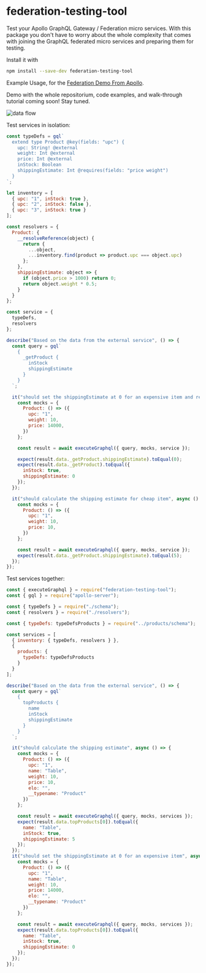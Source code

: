 # federation-testing-tool
Test your Apollo GraphQL Gateway / Federation micro services. With this package you don't have to worry about the whole complexity that comes with joining the GraphQL federated micro services and preparing them for testing. 

Install it with 
```bash 
npm install --save-dev federation-testing-tool
```

Example Usage, for the [Federation Demo From Apollo](https://github.com/apollographql/federation-demo).

Demo with the whole repositorium, code examples, and walk-through tutorial coming soon! Stay tuned.

![data flow](https://cdn-images-1.medium.com/max/1200/1*z8EJo-cCafi7tdyxOvW2_w.png)

Test services in isolation:
```javascript
const typeDefs = gql`
  extend type Product @key(fields: "upc") {
    upc: String! @external
    weight: Int @external
    price: Int @external
    inStock: Boolean
    shippingEstimate: Int @requires(fields: "price weight")
  }
`;

let inventory = [
  { upc: "1", inStock: true },
  { upc: "2", inStock: false },
  { upc: "3", inStock: true }
];

const resolvers = {
  Product: {
    __resolveReference(object) {
      return {
        ...object,
        ...inventory.find(product => product.upc === object.upc)
      };
    },
    shippingEstimate: object => {
      if (object.price > 1000) return 0;
      return object.weight * 0.5;
    }
  }
};

const service = {
  typeDefs,
  resolvers
};

describe("Based on the data from the external service", () => {
  const query = gql`
    {
      _getProduct {
        inStock
        shippingEstimate
      }
    }
  `;

  it("should set the shippingEstimate at 0 for an expensive item and retrieve inStock", async () => {
    const mocks = {
      Product: () => ({
        upc: "1",
        weight: 10,
        price: 14000,
      })
    };

    const result = await executeGraphql({ query, mocks, service });

    expect(result.data._getProduct.shippingEstimate).toEqual(0);
    expect(result.data._getProduct).toEqual({
      inStock: true,
      shippingEstimate: 0
    });
  });

  it("should calculate the shipping estimate for cheap item", async () => {
    const mocks = {
      Product: () => ({
        upc: "1",
        weight: 10,
        price: 10,
      })
    };

    const result = await executeGraphql({ query, mocks, service });
    expect(result.data._getProduct.shippingEstimate).toEqual(5);
  });
});
```


Test services together:
```javascript
const { executeGraphql } = require("federation-testing-tool");
const { gql } = require("apollo-server");

const { typeDefs } = require("./schema");
const { resolvers } = require("./resolvers");

const { typeDefs: typeDefsProducts } = require("../products/schema");

const services = [
  { inventory: { typeDefs, resolvers } },
  {
    products: {
      typeDefs: typeDefsProducts
    }
  }
];

describe("Based on the data from the external service", () => {
  const query = gql`
    {
      topProducts {
        name
        inStock
        shippingEstimate
      }
    }
  `;

  it("should calculate the shipping estimate", async () => {
    const mocks = {
      Product: () => ({
        upc: "1",
        name: "Table",
        weight: 10,
        price: 10,
        elo: "",
        __typename: "Product"
      })
    };

    const result = await executeGraphql({ query, mocks, services });
    expect(result.data.topProducts[0]).toEqual({
      name: "Table",
      inStock: true,
      shippingEstimate: 5
    });
  });
  it("should set the shippingEstimate at 0 for an expensive item", async () => {
    const mocks = {
      Product: () => ({
        upc: "1",
        name: "Table",
        weight: 10,
        price: 14000,
        elo: "",
        __typename: "Product"
      })
    };

    const result = await executeGraphql({ query, mocks, services });
    expect(result.data.topProducts[0]).toEqual({
      name: "Table",
      inStock: true,
      shippingEstimate: 0
    });
  });
});

```
